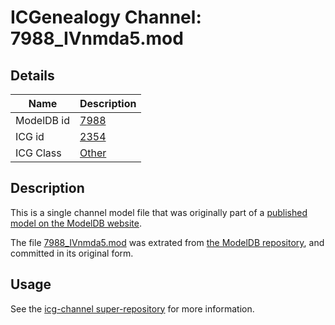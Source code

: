 # ICGenealogy Channel: 7988\_IVnmda5.mod

## Details

Name | Description
---- | -----------
ModelDB id | [7988](http://senselab.med.yale.edu/ModelDB/ShowModel.cshtml?model=7988)
ICG id | [2354](http://icg.neurotheory.ox.ac.uk/channels/other/2354)
ICG Class | [Other](http://icg.neurotheory.ox.ac.uk/channels/other)

## Description

This is a single channel model file that was originally part of a [published model on the ModelDB website](http://senselab.med.yale.edu/mModelDB/ShowModel.cshtml?model=7988).

The file [7988\_IVnmda5.mod](7988_IVnmda5.mod) was extrated from [the ModelDB repository](http://senselab.med.yale.edu/ModelDB/ShowModel.cshtml?model=7988), and committed in its original form.

## Usage

See the [icg-channel super-repository](https://github.com/icgenealogy/icg-channels) for more information.
